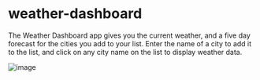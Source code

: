 # weather-dashboard
The Weather Dashboard app gives you the current weather, and a five day forecast for the cities you add to your list. Enter the name of a city to add it to the list, and click on any city name on the list to display weather data.

![image](https://user-images.githubusercontent.com/64930571/86563922-250ec000-bf1a-11ea-9b7f-4941b86d5b43.png)

